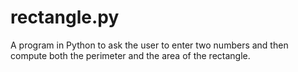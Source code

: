 # rectangle.py
A program in Python to ask the user to enter two numbers and then compute both the perimeter and the area of the rectangle.
